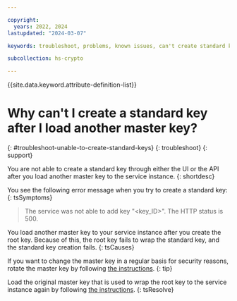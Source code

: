 ```yaml
---

copyright:
  years: 2022, 2024
lastupdated: "2024-03-07"

keywords: troubleshoot, problems, known issues, can't create standard keys

subcollection: hs-crypto

---
```


{{site.data.keyword.attribute-definition-list}}



# Why can't I create a standard key after I load another master key?
{: #troubleshoot-unable-to-create-standard-keys}
{: troubleshoot}
{: support}

You are not able to create a standard key through either the UI or the API after you load another master key to the service instance.
{: shortdesc}

You see the following error message when you try to create a standard key:
{: tsSymptoms}

> The service was not able to add key "<key_ID>". The HTTP status is 500.

You load another master key to your service instance after you create the root key. Because of this, the root key fails to wrap the standard key, and the standard key creation fails. 
{: tsCauses}

If you want to change the master key in a regular basis for security reasons, rotate the master key by following [the instructions](/docs/hs-crypto?topic=hs-crypto-rotate-master-key-cli-key-part).
{: tip}

Load the original master key that is used to wrap the root key to the service instance again by following [the instructions](/docs/hs-crypto?topic=hs-crypto-initialize-hsm#load-master-keys).
{: tsResolve}
